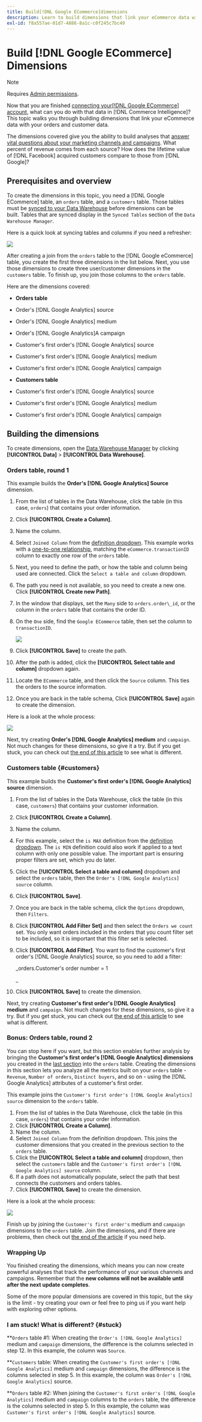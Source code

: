 ```yaml
---
title: Build[!DNL Google ECommerce]dimensions
description: Learn to build dimensions that link your eCommerce data with your orders and customer data.
exl-id: f8a557ae-01d7-4886-8a1c-c0f245c7bc49
---
```

# Build [!DNL Google ECommerce] Dimensions

>[!NOTE]
>
>Requires [Admin permissions](../../administrator/user-management/user-management.md).

Now that you are finished [connecting your[!DNL Google ECommerce] account](../../data-analyst/importing-data/integrations/google-ecommerce.md), what can you do with that data in [!DNL Commerce Intelligence]? This topic walks you through building dimensions that link your eCommerce data with your orders and customer data.

The dimensions covered give you the ability to build analyses that [answer vital questions about your marketing channels and campaigns](../../data-analyst/analysis/most-value-source-channel.md). What percent of revenue comes from each source? How does the lifetime value of [!DNL Facebook] acquired customers compare to those from [!DNL Google]?

## Prerequisites and overview

To create the dimensions in this topic, you need a [!DNL Google ECommerce] table, an `orders` table, and a `customers` table. Those tables must be [synced to your Data Warehouse](../../data-analyst/data-warehouse-mgr/tour-dwm.md) before dimensions can be built. Tables that are synced display in the `Synced Tables` section of the `Data Warehouse Manager`.

Here is a quick look at syncing tables and columns if you need a refresher:

![](../../assets/Syncing_New_Columns.gif)

After creating a join from the `orders` table to the [!DNL Google eCommerce] table, you create the first three dimensions in the list below. Next, you use those dimensions to create three user/customer dimensions in the `customers` table. To finish up, you join those columns to the `orders` table.

Here are the dimensions covered:

* **Orders table**

* Order's [!DNL Google Analytics] source
* Order's [!DNL Google Analytics] medium
* Order's [!DNL Google Analytics]A campaign
* Customer's first order's [!DNL Google Analytics] source
* Customer's first order's [!DNL Google Analytics] medium
* Customer's first order's [!DNL Google Analytics] campaign

* **Customers table**

* Customer's first order's [!DNL Google Analytics] source
* Customer's first order's [!DNL Google Analytics] medium
* Customer's first order's [!DNL Google Analytics] campaign

## Building the dimensions

To create dimensions, open the [Data Warehouse Manager](../data-warehouse-mgr/tour-dwm.md) by clicking **[!UICONTROL Data]** > **[!UICONTROL Data Warehouse]**.

### Orders table, round 1

This example builds the **Order's [!DNL Google Analytics] Source** dimension.

1. From the list of tables in the Data Warehouse, click the table (in this case, `orders`) that contains your order information.
1. Click **[!UICONTROL Create a Column]**.
1. Name the column.
1. Select `Joined Column` from the [definition dropdown](../data-warehouse-mgr/calc-column-types.md). This example works with a [one-to-one relationship](../data-warehouse-mgr/table-relationships.md), matching the `eCommerce.transactionID` column to exactly one row of the `orders` table.
1. Next, you need to define the path, or how the table and column being used are connected. Click the `Select a table and column` dropdown.
1. The path you need is not available, so you need to create a new one. Click **[!UICONTROL Create new Path]**.
1. In the window that displays, set the `Many` side to `orders.order\_id`, or the column in the `orders` table that contains the order ID.
1. On the `One` side, find the `Google ECommerce` table, then set the column to `transactionID`.

    ![](../../assets/google-ecommerce-table.png)

1. Click **[!UICONTROL Save]** to create the path.
1. After the path is added, click the **[!UICONTROL Select table and column]** dropdown again.
1. Locate the `ECommerce` table, and then click the `Source` column. This ties the orders to the source information.
1. Once you are back in the table schema, Click **[!UICONTROL Save]** again to create the dimension.

Here is a look at the whole process:

![](../../assets/help_center.gif)

Next, try creating **Order's [!DNL Google Analytics] medium** and `campaign`. Not much changes for these dimensions, so give it a try. But if you get stuck, you can check out [the end of this article](#stuck) to see what is different.

### Customers table {#customers}

This example builds the **Customer's first order's [!DNL Google Analytics] source** dimension.

1. From the list of tables in the Data Warehouse, click the table (in this case, `customers`) that contains your customer information.
1. Click **[!UICONTROL Create a Column]**.
1. Name the column.
1. For this example, select the `is MAX` definition from the [definition dropdown](../../data-analyst/data-warehouse-mgr/calc-column-types.md). The `is MIN` definition could also work if applied to a text column with only one possible value. The important part is ensuring proper filters are set, which you do later.
1. Click the **[!UICONTROL Select a table and column]** dropdown and select the `orders` table, then the `Order's [!DNL Google Analytics] source` column.
1. Click **[!UICONTROL Save]**.
1. Once you are back in the table schema, click the `Options` dropdown, then `Filters`.
1. Click **[!UICONTROL Add Filter Set]** and then select the `Orders we count` set. You only want orders included in the orders that you count filter set to be included, so it is important that this filter set is selected.
1. Click **[!UICONTROL Add Filter]**. You want to find the customer's first order's [!DNL Google Analytics] source, so you need to add a filter:

    _orders.Customer's order number = 1

    _
1. Click **[!UICONTROL Save]** to create the dimension.

Next, try creating **Customer's first order's [!DNL Google Analytics] medium** and `campaign`. Not much changes for these dimensions, so give it a try. But if you get stuck, you can check out [the end of this article](#stuck) to see what is different.

### Bonus: Orders table, round 2

You can stop here if you want, but this section enables further analysis by bringing the **Customer's first order's [!DNL Google Analytics] dimensions** you created in the [last section](#customers) into the `orders` table. Creating the dimensions in this section lets you analyze all the metrics built on your `orders` table - `Revenue`, `Number of orders`, `Distinct buyers`, and so on - using the [!DNL Google Analytics] attributes of a customer's first order.

This example joins the `Customer's first order's [!DNL Google Analytics] source` dimension to the `orders` table.

1. From the list of tables in the Data Warehouse, click the table (in this case, `orders`) that contains your order information.
1. Click **[!UICONTROL Create a Column]**.
1. Name the column.
1. Select `Joined Column` from the definition dropdown. This joins the customer dimensions that you created in the previous section to the `orders` table.
1. Click the **[!UICONTROL Select a table and column]** dropdown, then select the `customers` table and the `Customer's first order's [!DNL Google Analytics] source` column.
1. If a path does not automatically populate, select the path that best connects the customers and orders tables.
1. Click **[!UICONTROL Save]** to create the dimension.

Here is a look at the whole process:

![](../../assets/help_center2.gif)

Finish up by joining the `Customer's first order's` medium and `campaign` dimensions to the `orders` table. Join the dimensions, and if there are problems, then check out [the end of the article](#stuck) if you need help.

### Wrapping Up

You finished creating the dimensions, which means you can now create powerful analyses that track the performance of your various channels and campaigns. Remember that the **new columns will not be available until after the next update completes**.

 Some of the more popular dimensions are covered in this topic, but the sky is the limit - try creating your own or feel free to ping us if you want help with exploring other options. 

### I am stuck! What is different? {#stuck}

**`Orders` table #1: When creating the `Order's [!DNL Google Analytics]` medium and `campaign` dimensions, the difference is the columns selected in step 12. In this example, the column was `Source`.

**`Customers` table: When creating the `Customer's first order's [!DNL Google Analytics]` medium and `campaign` dimensions, the difference is the columns selected in step 5. In this example, the column was `Order's [!DNL Google Analytics]` source.

**`Orders` table #2: When joining the `Customer's first order's [!DNL Google Analytics]` medium and `campaign` columns to the `orders` table, the difference is the columns selected in step 5. In this example, the column was `Customer's first order's [!DNL Google Analytics]` source.
